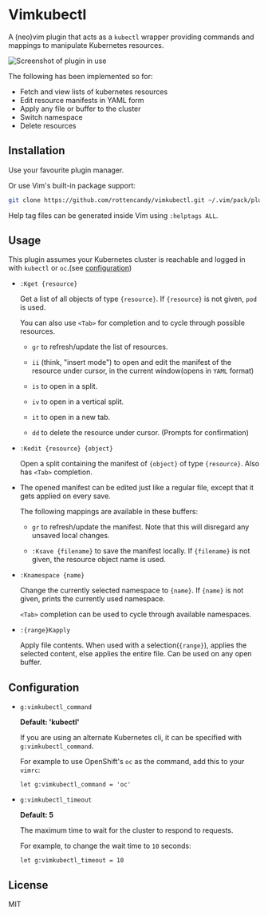 Vimkubectl
==========

A (neo)vim plugin that acts as a `kubectl` wrapper providing commands and mappings to manipulate Kubernetes resources.

![Screenshot of plugin in use](https://i.imgur.com/PwDD7pS.png)

The following has been implemented so for:
- Fetch and view lists of kubernetes resources
- Edit resource manifests in YAML form
- Apply any file or buffer to the cluster
- Switch namespace
- Delete resources

Installation
------------

Use your favourite plugin manager.

Or use Vim's built-in package support:
```sh
git clone https://github.com/rottencandy/vimkubectl.git ~/.vim/pack/plugins/start/vimkubectl
```

Help tag files can be generated inside Vim using `:helptags ALL`.

Usage
-----

This plugin assumes your Kubernetes cluster is reachable and logged in with `kubectl` or `oc`.(see [configuration](#configuration))

- `:Kget {resource}`

  Get a list of all objects of type `{resource}`. If `{resource}` is not given, `pod` is used.

  You can also use `<Tab>` for completion and to cycle through possible resources.

  - `gr` to refresh/update the list of resources.

  - `ii` (think, "insert mode") to open and edit the manifest of the resource under cursor, in the current window(opens in `YAML` format)

  - `is` to open in a split.

  - `iv` to open in a vertical split.

  - `it` to open in a new tab.

  - `dd` to delete the resource under cursor. (Prompts for confirmation)

- `:Kedit {resource} {object}`

  Open a split containing the manifest of `{object}` of type `{resource}`. Also has `<Tab>` completion.

- The opened manifest can be edited just like a regular file, except that it gets applied on every save.

  The following mappings are available in these buffers:

  - `gr` to refresh/update the manifest. Note that this will disregard any unsaved local changes.

  - `:Ksave {filename}` to save the manifest locally. If `{filename}` is not given, the resource object name is used.

- `:Knamespace {name}`

  Change the currently selected namespace to `{name}`. If `{name}` is not given, prints the currently used namespace.

  `<Tab>` completion can be used to cycle through available namespaces.

- `:{range}Kapply`

  Apply file contents. When used with a selection(`{range}`), applies the selected content, else applies the entire file.
  Can be used on any open buffer.

Configuration
-------------

- `g:vimkubectl_command`

  **Default: 'kubectl'**

  If you are using an alternate Kubernetes cli, it can be specified with `g:vimkubectl_command`.

  For example to use OpenShift's `oc` as the command, add this to your `vimrc`:
  ```
  let g:vimkubectl_command = 'oc'
  ```

- `g:vimkubectl_timeout`

  **Default: 5**

  The maximum time to wait for the cluster to respond to requests.

  For example, to change the wait time to `10` seconds:
  ```
  let g:vimkubectl_timeout = 10
  ```

License
-------

MIT
